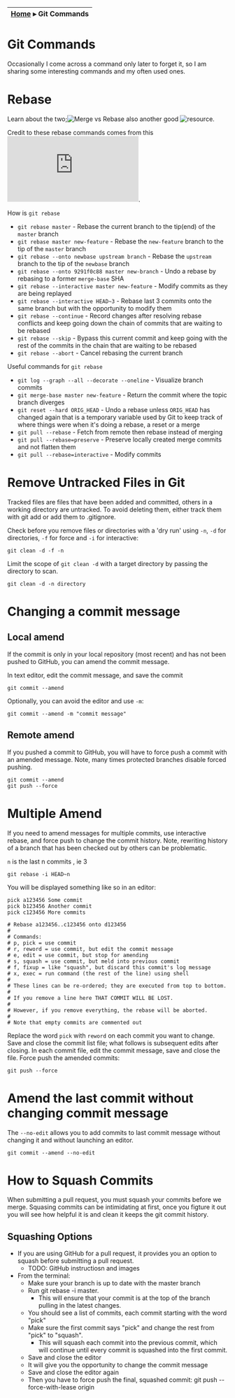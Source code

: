| [Home](README.md) ▸ **Git Commands** |
|-----|
# Git Commands

Occasionally I come across a command only later to forget it, so I am
sharing some interesting commands and my often used ones. 

# Rebase

Learn about the two;![Merge vs Rebase](https://www.atlassian.com/git/tutorials/merging-vs-rebasing) also
another good ![resource](https://coderefinery.github.io/git-branch-design/01-rebase/).

Credit to these rebase commands comes from this ![repo](https://github.com/Junjie-Chen/git-rebase/blob/master/README.md).

How is `git rebase`
* `git rebase master` - Rebase the current branch to the tip(end) of the `master` branch
* `git rebase master new-feature` - Rebase the `new-feature` branch to the tip of the `master` branch
* `git rebase --onto newbase upstream branch` - Rebase the `upstream` branch to the tip of the `newbase` branch
* `git rebase --onto 9291f0c88 master new-branch` - Undo a rebase by rebasing to a former `merge-base` SHA
* `git rebase --interactive master new-feature` - Modify commits as they are being replayed
* `git rebase --interactive HEAD~3` - Rebase last 3 commits onto the same branch but with the opportunity to modify them
* `git rebase --continue` - Record changes after resolving rebase conflicts and keep going down the chain of commits that are waiting to be rebased
* `git rebase --skip` - Bypass this current commit and keep going with the rest of the commits in the chain that are waiting to be rebased
* `git rebase --abort` - Cancel rebasing the current branch

Useful commands for `git rebase`
* `git log --graph --all --decorate --oneline` - Visualize branch commits
* `git merge-base master new-feature` - Return the commit where the topic branch diverges
* `git reset --hard ORIG_HEAD` - Undo a rebase unless `ORIG_HEAD` has changed again that is a temporary variable used by Git to keep track of where things were when it's doing a rebase, a reset or a merge
* `git pull --rebase` - Fetch from remote then rebase instead of merging
* `git pull --rebase=preserve` - Preserve locally created merge commits and not flatten them
* `git pull --rebase=interactive` - Modify commits

# Remove Untracked Files in Git
Tracked files are files that have been added and committed, others in a 
working directory are untracked. To avoid deleting them, either track them with
git add <file> or add them to .gitignore.

Check before you remove files or directories with a 'dry run' using `-n`, `-d`
for directories, `-f` for force and `-i` for interactive:

```
git clean -d -f -n
```

Limit the scope of `git clean -d` with a target directory by passing the
directory to scan.
```
git clean -d -n directory
```

# Changing a commit message

## Local amend
If the commit is only in your local repository (most recent) and has not been 
pushed to GitHub, you can amend the commit message.

In text editor, edit the commit message, and save the commit
```
git commit --amend
```

Optionally, you can avoid the editor and use `-m`:
```
git commit --amend -m "commit message"
```

## Remote amend
If you pushed a commit to GitHub, you will have to force push a commit 
with an amended message. Note, many times protected branches disable forced
pushing. 

```
git commit --amend
git push --force
```

# Multiple Amend
If you need to amend messages for multiple commits, use interactive rebase,
and force push to change the commit history. Note, rewriting history of a 
branch that has been checked out by others can be problematic. 

`n` is the last n commits , ie 3
```
git rebase -i HEAD~n
```

You will be displayed something like so in an editor: 
```
pick a123456 Some commit
pick b123456 Another commit
pick c123456 More commits

# Rebase a123456..c123456 onto d123456
#
# Commands:
# p, pick = use commit
# r, reword = use commit, but edit the commit message
# e, edit = use commit, but stop for amending
# s, squash = use commit, but meld into previous commit
# f, fixup = like "squash", but discard this commit's log message
# x, exec = run command (the rest of the line) using shell
#
# These lines can be re-ordered; they are executed from top to bottom.
#
# If you remove a line here THAT COMMIT WILL BE LOST.
#
# However, if you remove everything, the rebase will be aborted.
#
# Note that empty commits are commented out
```

Replace the word `pick` with `reword` on each commit you want to change.
Save and close the commit list file; what follows is subsequent edits after closing.
In each commit file, edit the commit message, save and close the file. 
Force push the amended commits:
```
git push --force
```

# Amend the last commit without changing commit message

The `--no-edit` allows you to add commits to last commit message without 
changing it and without launching an editor.

```
git commit --amend --no-edit
```
# How to Squash Commits
When submitting a pull request, you must squash your commits before we merge. Squasing commits can be intimidating at first, once you figture it out you will see how helpful it is and clean it keeps the git commit history.  

## Squashing Options
* If you are using GitHub for a pull request, it provides you an option to squash before submitting a pull request. 
  * TODO: GitHub instructiosn and images
* From the terminal:
    *  Make sure your branch is up to date with the master branch
    * Run git rebase -i master. 
      * This will ensure that your commit is at the top of the branch pulling in the latest changes.
    * You should see a list of commits, each commit starting with the word "pick"
    * Make sure the first commit says "pick" and change the rest from "pick" to "squash". 
      * This will squash each commit into the previous commit, which will continue until every commit is squashed into the first commit.
    * Save and close the editor
    * It will give you the opportunity to change the commit message
    * Save and close the editor again
    * Then you have to force push the final, squashed commit: git push --force-with-lease origin
